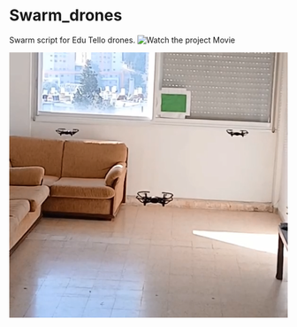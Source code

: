 # Swarm_drones
Swarm script for Edu Tello drones.
![Watch the project Movie](https://www.youtube.com/watch?v=ld3mvVBgMNQ)

![Watch the Drone Movie](https://github.com/OZ77ARIEL/Swarm-Drone/blob/167a502cee7fb7d0539054a9aad494e8ce63adbb/summary/drones.png)


